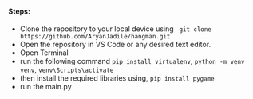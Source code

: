 #### Steps:
- Clone the repository to your local device using ``` git clone https://github.com/AryanJadile/hangman.git```
- Open the repository in VS Code or any desired text editor.
- Open Terminal
- run the following command ```pip install virtualenv```, ```python -m venv venv```, ```venv\Scripts\activate```
- then install the required libraries using, ```pip install pygame```
- run the main.py
